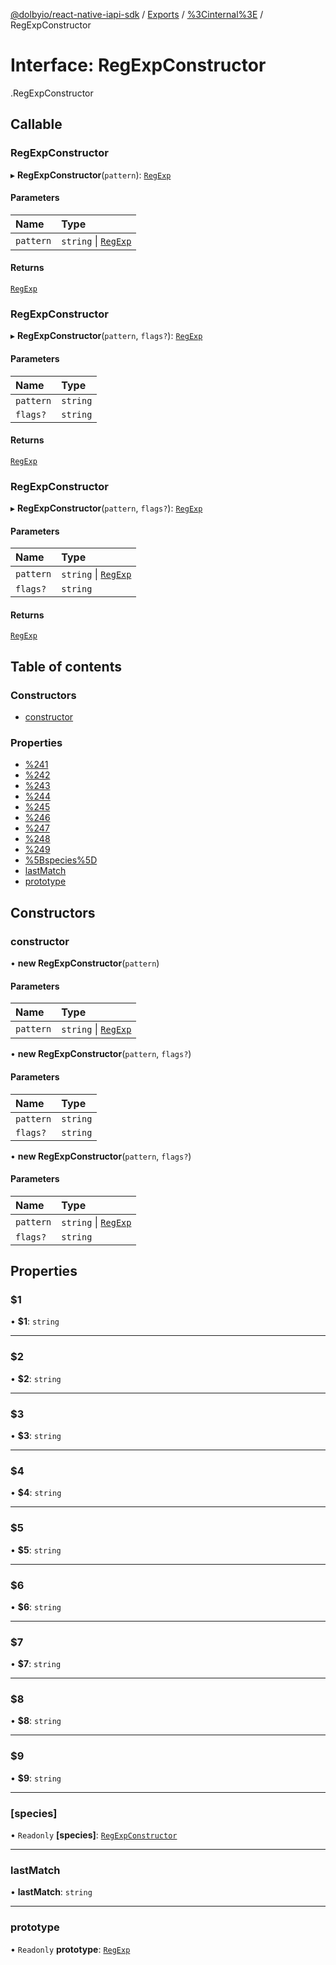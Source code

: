 [@dolbyio/react-native-iapi-sdk](../README.md) / [Exports](../modules.md) / [%3Cinternal%3E](../modules/_internal_.md) / RegExpConstructor

# Interface: RegExpConstructor

[<internal>](../modules/_internal_.md).RegExpConstructor

## Callable

### RegExpConstructor

▸ **RegExpConstructor**(`pattern`): [`RegExp`](../modules/_internal_.md#regexp)

#### Parameters

| Name | Type |
| :------ | :------ |
| `pattern` | `string` \| [`RegExp`](../modules/_internal_.md#regexp) |

#### Returns

[`RegExp`](../modules/_internal_.md#regexp)

### RegExpConstructor

▸ **RegExpConstructor**(`pattern`, `flags?`): [`RegExp`](../modules/_internal_.md#regexp)

#### Parameters

| Name | Type |
| :------ | :------ |
| `pattern` | `string` |
| `flags?` | `string` |

#### Returns

[`RegExp`](../modules/_internal_.md#regexp)

### RegExpConstructor

▸ **RegExpConstructor**(`pattern`, `flags?`): [`RegExp`](../modules/_internal_.md#regexp)

#### Parameters

| Name | Type |
| :------ | :------ |
| `pattern` | `string` \| [`RegExp`](../modules/_internal_.md#regexp) |
| `flags?` | `string` |

#### Returns

[`RegExp`](../modules/_internal_.md#regexp)

## Table of contents

### Constructors

- [constructor](_internal_.RegExpConstructor.md#constructor)

### Properties

- [%241](_internal_.RegExpConstructor.md#$1)
- [%242](_internal_.RegExpConstructor.md#$2)
- [%243](_internal_.RegExpConstructor.md#$3)
- [%244](_internal_.RegExpConstructor.md#$4)
- [%245](_internal_.RegExpConstructor.md#$5)
- [%246](_internal_.RegExpConstructor.md#$6)
- [%247](_internal_.RegExpConstructor.md#$7)
- [%248](_internal_.RegExpConstructor.md#$8)
- [%249](_internal_.RegExpConstructor.md#$9)
- [%5Bspecies%5D](_internal_.RegExpConstructor.md#[species])
- [lastMatch](_internal_.RegExpConstructor.md#lastmatch)
- [prototype](_internal_.RegExpConstructor.md#prototype)

## Constructors

### constructor

• **new RegExpConstructor**(`pattern`)

#### Parameters

| Name | Type |
| :------ | :------ |
| `pattern` | `string` \| [`RegExp`](../modules/_internal_.md#regexp) |

• **new RegExpConstructor**(`pattern`, `flags?`)

#### Parameters

| Name | Type |
| :------ | :------ |
| `pattern` | `string` |
| `flags?` | `string` |

• **new RegExpConstructor**(`pattern`, `flags?`)

#### Parameters

| Name | Type |
| :------ | :------ |
| `pattern` | `string` \| [`RegExp`](../modules/_internal_.md#regexp) |
| `flags?` | `string` |

## Properties

### $1

• **$1**: `string`

___

### $2

• **$2**: `string`

___

### $3

• **$3**: `string`

___

### $4

• **$4**: `string`

___

### $5

• **$5**: `string`

___

### $6

• **$6**: `string`

___

### $7

• **$7**: `string`

___

### $8

• **$8**: `string`

___

### $9

• **$9**: `string`

___

### [species]

• `Readonly` **[species]**: [`RegExpConstructor`](_internal_.RegExpConstructor.md)

___

### lastMatch

• **lastMatch**: `string`

___

### prototype

• `Readonly` **prototype**: [`RegExp`](../modules/_internal_.md#regexp)
